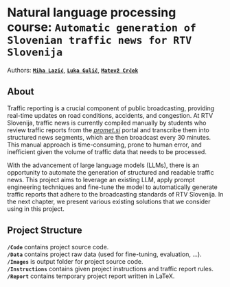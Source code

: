 # Natural language processing course: `Automatic generation of Slovenian traffic news for RTV Slovenija `
Authors: [**`Miha Lazić`**](https://github.com/Lazzo23), [**`Luka Gulič`**](https://github.com/GulicLuka), [**`Matevž Crček`**](https://github.com/Matslo1234)

## About
Traffic reporting is a crucial component of public broadcasting, providing real-time updates on road conditions, accidents, and congestion. At RTV Slovenija, traffic news is currently compiled manually by students who review traffic reports from the [_promet.si_](https://www.promet.si/sl) portal and transcribe them into structured news segments, which are then broadcast every 30 minutes. This manual approach is time-consuming, prone to human error, and inefficient given the volume of traffic data that needs to be processed. 

With the advancement of large language models (LLMs), there is an opportunity to automate the generation of structured and readable traffic news. This project aims to leverage an existing LLM, apply prompt engineering techniques and fine-tune the model to automatically generate traffic reports that adhere to the broadcasting standards of RTV Slovenija. In the next chapter, we present various existing solutions that we consider using in this project.

## Project Structure
**`/Code`** contains project source code.  
**`/Data`** contains project raw data (used for fine-tuning, evaluation, ...).  
**`/Images`** is output folder for project source code.  
**`/Instructions`** contains given project instructions and traffic report rules.  
**`/Report`** contains temporary project report written in LaTeX.  
